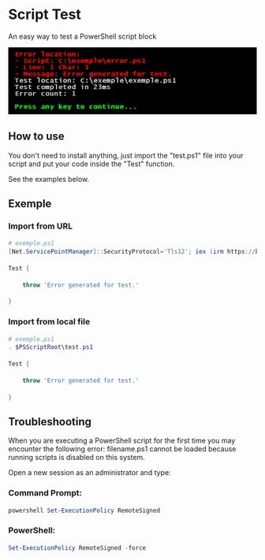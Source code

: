 # Script Test
An easy way to test a PowerShell script block

![test run output](./image.png "test run output")

## How to use
You don't need to install anything, just import the "test.ps1" file into your script and put your code inside the "Test" function.

See the examples below.

## Exemple

### Import from URL
```powershell
# exemple.ps1
[Net.ServicePointManager]::SecurityProtocol='Tls12'; iex (irm https://bit.ly/ps1test)

Test {
    
    throw 'Error generated for test.'

}
```

### Import from local file
```powershell
# exemple.ps1
. $PSScriptRoot\test.ps1

Test {
    
    throw 'Error generated for test.'

}
```

## Troubleshooting
When you are executing a PowerShell script for the first time you may encounter the following error:
filename.ps1 cannot be loaded because running scripts is disabled on this system.

Open a new session as an administrator and type:

### Command Prompt:
```powershell
powershell Set-ExecutionPolicy RemoteSigned
```

### PowerShell:
```powershell
Set-ExecutionPolicy RemoteSigned -force
